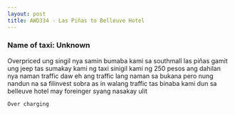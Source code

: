 ```yaml
---
layout: post
title: AWD334 - Las Piñas to Belleuve Hotel
---
```


### Name of taxi: Unknown

Overpriced ung singil nya samin bumaba kami sa southmall las piñas gamit ung jeep tas sumakay kami ng taxi sinigil kami ng 250 pesos ang dahilan nya naman traffic daw eh ang traffic lang naman sa bukana pero nung nandun na sa filinvest sobra as in walang traffic tas binaba kami dun sa belleuve hotel may foreinger syang nasakay ulit 

```Over charging```
